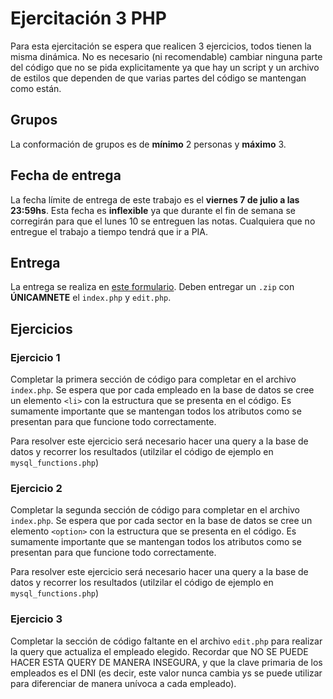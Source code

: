 # Ejercitación 3 PHP

Para esta ejercitación se espera que realicen 3 ejercicios, todos tienen la misma dinámica.
No es necesario (ni recomendable) cambiar ninguna parte del código que no se pida explicitamente ya que hay un script y un archivo de estilos que dependen de que varias partes del código se mantengan como están.

## Grupos

La conformación de grupos es de **mínimo** 2 personas y **máximo** 3.

## Fecha de entrega

La fecha límite de entrega de este trabajo es el **viernes 7 de julio a las 23:59hs**. Esta fecha es **inflexible** ya que durante el fin de semana se corregirán para que el lunes 10 se entreguen las notas. Cualquiera que no entregue el trabajo a tiempo tendrá que ir a PIA.

## Entrega

La entrega se realiza en [este formulario](https://forms.gle/dfqj18WxNCEmaqxm9). Deben entregar un `.zip` con **ÚNICAMNETE** el `index.php` y `edit.php`.

## Ejercicios

### Ejercicio 1

Completar la primera sección de código para completar en el archivo `index.php`. Se espera que por cada empleado en la base de datos se cree un elemento `<li>` con la estructura que se presenta en el código. Es sumamente importante que se mantengan todos los atributos como se presentan para que funcione todo correctamente.

Para resolver este ejercicio será necesario hacer una query a la base de datos y recorrer los resultados (utilzilar el código de ejemplo en `mysql_functions.php`)

### Ejercicio 2

Completar la segunda sección de código para completar en el archivo `index.php`. Se espera que por cada sector en la base de datos se cree un elemento `<option>` con la estructura que se presenta en el código. Es sumamente importante que se mantengan todos los atributos como se presentan para que funcione todo correctamente.

Para resolver este ejercicio será necesario hacer una query a la base de datos y recorrer los resultados (utilzilar el código de ejemplo en `mysql_functions.php`)

### Ejercicio 3

Completar la sección de código faltante en el archivo `edit.php` para realizar la query que actualiza el empleado elegido. Recordar que NO SE PUEDE HACER ESTA QUERY DE MANERA INSEGURA, y que la clave primaria de los empleados es el DNI (es decir, este valor nunca cambia ys se puede utilizar para diferenciar de manera unívoca a cada empleado).
